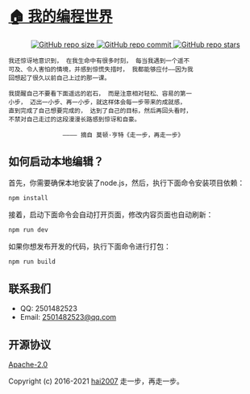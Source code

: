 # [🏠 我的编程世界](https://hai2007.gitee.io/sweethome/)

<p align="center">
    <a href="https://github.com/hai2007/SweetHome/graphs/code-frequency" target='_blank'>
        <img alt="GitHub repo size" src="https://img.shields.io/github/repo-size/hai2007/SweetHome">
    </a>
    <a href="https://github.com/hai2007/SweetHome/graphs/commit-activity" target='_blank'>
        <img alt="GitHub repo commit" src="https://img.shields.io/github/last-commit/hai2007/SweetHome">
    </a>
    <a href="https://github.com/hai2007/SweetHome" target='_blank'>
        <img alt="GitHub repo stars" src="https://img.shields.io/github/stars/hai2007/SweetHome?style=social">
    </a>
</p >

```
我还惊讶地意识到， 在我生命中有很多时刻， 每当我遇到一个遥不
可及、令人害怕的情境，并感到惊慌失措时， 我都能够应付——因为我
回想起了很久以前自己上过的那一课。

我提醒自己不要看下面遥远的岩石， 而是注意相对轻松、容易的第一
小步， 迈出一小步、再一小步，就这样体会每一步带来的成就感，
直到完成了自己想要完成的， 达到了自己的目标，然后再回头看时，
不禁对自己走过的这段漫漫长路感到惊讶和自豪。

               ———— 摘自 莫顿·亨特《走一步，再走一步》
```

## 如何启动本地编辑？

首先，你需要确保本地安装了node.js，然后，执行下面命令安装项目依赖：

```bash
npm install
```

接着，启动下面命令会自动打开页面，修改内容页面也自动刷新：

```bash
npm run dev
```

如果你想发布开发的代码，执行下面命令进行打包：

```bash
npm run build
```

## 联系我们

- QQ: 2501482523
- Email: 2501482523@qq.com

开源协议
---------------------------------------
[Apache-2.0](https://github.com/hai2007/SweetHome/blob/master/LICENSE)

Copyright (c) 2016-2021 [hai2007](https://hai2007.gitee.io/sweethome/) 走一步，再走一步。

